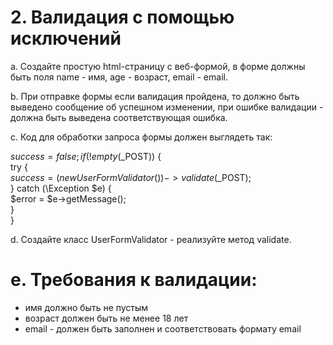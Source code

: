 # 2. Валидация с помощью исключений

a. Создайте простую html-страницу с веб-формой, в форме должны быть поля name - имя, age -
возраст, email - email.

b. При отправке формы если валидация пройдена, то должно быть выведено сообщение об
успешном изменении, при ошибке валидации - должна быть выведена соответствующая ошибка.

c. Код для обработки запроса формы должен выглядеть так:

$success = false;  
if (! empty($_POST)) {  
  try {  
    $success = (new UserFormValidator())->validate($_POST);  
  } catch (\Exception $e) {  
    $error = $e->getMessage();  
  }  
}

d. Создайте класс UserFormValidator - реализуйте метод validate.

# e. Требования к валидации:

- имя должно быть не пустым  
- возраст должен быть не менее 18 лет  
- email - должен быть заполнен и соответствовать формату email  
